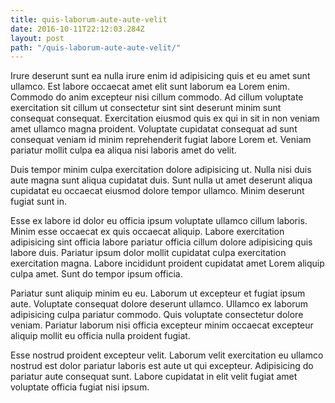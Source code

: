 ```yaml
---
title: quis-laborum-aute-aute-velit
date: 2016-10-11T22:12:03.284Z
layout: post
path: "/quis-laborum-aute-aute-velit/"
---
```


Irure deserunt sunt ea nulla irure enim id adipisicing quis et eu amet sunt ullamco. Est labore occaecat amet elit sunt laborum ea Lorem enim. Commodo do anim excepteur nisi cillum commodo. Ad cillum voluptate exercitation sit cillum ut consectetur sint sint deserunt minim sunt consequat consequat. Exercitation eiusmod quis ex qui in sit in non veniam amet ullamco magna proident. Voluptate cupidatat consequat ad sunt consequat veniam id minim reprehenderit fugiat labore Lorem et. Veniam pariatur mollit culpa ea aliqua nisi laboris amet do velit.

Duis tempor minim culpa exercitation dolore adipisicing ut. Nulla nisi duis aute magna sunt aliqua cupidatat duis. Sunt nulla ut amet deserunt aliqua cupidatat eu occaecat eiusmod dolore tempor ullamco. Minim deserunt fugiat sunt in.

Esse ex labore id dolor eu officia ipsum voluptate ullamco cillum laboris. Minim esse occaecat ex quis occaecat aliquip. Labore exercitation adipisicing sint officia labore pariatur officia cillum dolore adipisicing quis labore duis. Pariatur ipsum dolor mollit cupidatat culpa exercitation exercitation magna. Labore incididunt proident cupidatat amet Lorem aliquip culpa amet. Sunt do tempor ipsum officia.

Pariatur sunt aliquip minim eu eu. Laborum ut excepteur et fugiat ipsum aute. Voluptate consequat dolore deserunt ullamco. Ullamco ex laborum adipisicing culpa pariatur commodo. Quis voluptate consectetur dolore veniam. Pariatur laborum nisi officia excepteur minim occaecat excepteur aliquip mollit eu officia nulla proident fugiat.

Esse nostrud proident excepteur velit. Laborum velit exercitation eu ullamco nostrud est dolor pariatur laboris est aute ut qui excepteur. Adipisicing do pariatur aute consequat sunt. Labore cupidatat in elit velit fugiat amet voluptate officia fugiat nisi ipsum.